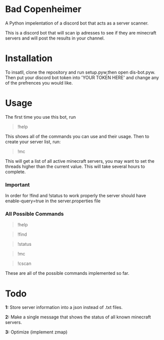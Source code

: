 # Bad Copenheimer
A Python impelentation of a discord bot that acts as a server scanner.

This is a discord bot that will scan ip adresses to see if they are minecraft servers and will post the results in your channel.

# Installation
To insatll, clone the repository and run setup.pyw,then open dis-bot.pyw. Then put your discord bot token into 'YOUR TOKEN HERE' and change any of the prefrences you would like.

# Usage
The first time you use this bot, run 

>!help

This shows all of the commands you can use and their usage. Then to create your server list, run:

>!mc

This will get a list of all active minecraft servers, you may want to set the threads higher than the current value. This will take several hours to complete.

### Important

In order for !find and !status to work properly the server should have enable-query=true in the server.properties file

### All Possible Commands

>!help

>!find

>!status

>!mc

>!cscan

These are all of the possible commands implemented so far.


# Todo

**1:** Store server information into a json instead of .txt files.

**2:** Make a single message that shows the status of all known minecraft servers.

**3:** Optimize (implement zmap)
